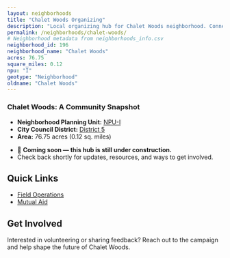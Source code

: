 ```yaml
---
layout: neighborhoods
title: "Chalet Woods Organizing"
description: "Local organizing hub for Chalet Woods neighborhood. Connect with field operations, mutual aid, and community organizing efforts."
permalink: /neighborhoods/chalet-woods/
# Neighborhood metadata from neighborhoods_info.csv
neighborhood_id: 196
neighborhood_name: "Chalet Woods"
acres: 76.75
square_miles: 0.12
npu: "I"
geotype: "Neighborhood"
oldname: "Chalet Woods"
---
```


### **Chalet Woods: A Community Snapshot**

  * **Neighborhood Planning Unit:** [NPU-I](https://www.atlantaga.gov/government/departments/city-planning/neighborhood-planning-units/neighborhood-and-npu-contacts)
  * **City Council District:** [District 5](https://citycouncil.atlantaga.gov/council-members)
  * **Area:** 76.75 acres (0.12 sq. miles)

- 🚧 **Coming soon — this hub is still under construction.**
- Check back shortly for updates, resources, and ways to get involved.

## Quick Links

- [Field Operations](./field-ops/)
- [Mutual Aid](./mutual-aid/)

## Get Involved

Interested in volunteering or sharing feedback? Reach out to the campaign and help shape the future of Chalet Woods.
